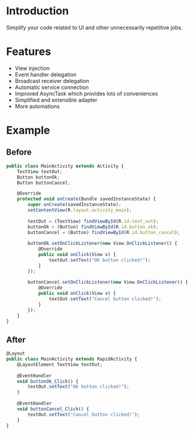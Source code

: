 Introduction
============

Simplify your code related to UI and other unnecessarily repetitive jobs.

Features
========

- View injection
- Event handler delegation
- Broadcast receiver delegation
- Automatic service connection
- Improved AsyncTask which provides lots of conveniences
- Simplified and extensible adapter
- More automations
 
Example
=======

Before
------

```javascript
public class MainActivity extends Activity {
	TextView textOut;
	Button buttonOk;
	Button buttonCancel;

	@Override
	protected void onCreate(Bundle savedInstanceState) {
		super.onCreate(savedInstanceState);
		setContentView(R.layout.activity_main);
		
		textOut = (TextView) findViewById(R.id.text_out);
		buttonOk = (Button) findViewById(R.id.button_ok);
		buttonCancel = (Button) findViewById(R.id.button_cancel);
		
		buttonOk.setOnClickListener(new View.OnClickListener() {
			@Override
			public void onClick(View v) {
				textOut.setText("OK button clicked!");
			}
		});
		
		buttonCancel.setOnClickListener(new View.OnClickListener() {
			@Override
			public void onClick(View v) {
				textOut.setText("Cancel button clicked!");
			}
		});
	}
}
```

After
-----

```javascript
@Layout
public class MainActivity extends RapidActivity {
	@LayoutElement TextView textOut;
	
	@EventHandler
	void buttonOk_Click() {
		textOut.setText("OK button clicked!");
	}
	
	@EventHandler
	void buttonCancel_Click() {
		textOut.setText("Cancel button clicked!");
	}
}
```
